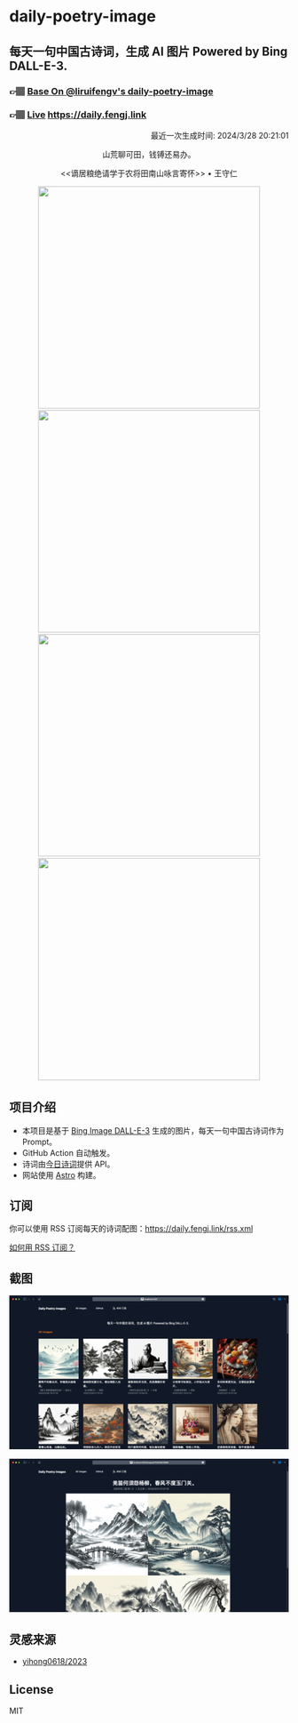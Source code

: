 
# daily-poetry-image

## 每天一句中国古诗词，生成 AI 图片 Powered by Bing DALL-E-3.

### 👉🏽 [Base On @liruifengv's daily-poetry-image](https://github.com/liruifengv/daily-poetry-image)

### 👉🏽 [Live](https://daily.fengj.link) https://daily.fengj.link

<p align="right">
  最近一次生成时间: 2024/3/28 20:21:01
</p>
<p align="center">
山荒聊可田，钱镈还易办。
</p>
<p align="center">
<<谪居粮绝请学于农将田南山咏言寄怀>> • 王守仁
</p>
<p align="center">
<img src="https://tse3.mm.bing.net/th/id/OIG2.7_q0uk84jphPIlFgsJ7X" height="400" width="400" />
<img src="https://tse1.mm.bing.net/th/id/OIG2.kzVP3Ka5h3JU614nuPdZ" height="400" width="400" />
<img src="https://tse3.mm.bing.net/th/id/OIG2.vlxlPWH14HIbzKiTjyuX" height="400" width="400" />
<img src="https://tse4.mm.bing.net/th/id/OIG2.PiDHRRKaidtExfLgo2Rs" height="400" width="400" />
</p>

## 项目介绍

-   本项目是基于 [Bing Image DALL-E-3](https://www.bing.com/images/create) 生成的图片，每天一句中国古诗词作为 Prompt。
-   GitHub Action 自动触发。
-   诗词由[今日诗词](https://www.jinrishici.com/)提供 API。
-   网站使用 [Astro](https://astro.build) 构建。

## 订阅

你可以使用 RSS 订阅每天的诗词配图：https://daily.fengj.link/rss.xml

[如何用 RSS 订阅？](https://zhuanlan.zhihu.com/p/55026716)

## 截图

![图片列表](./screenshots/Snipaste_2023-12-28_21-00-26.png)

![图片详情](./screenshots/Snipaste_2023-12-28_21-00-53.png)

## 灵感来源

-   [yihong0618/2023](https://github.com/yihong0618/2023)

## License

MIT
